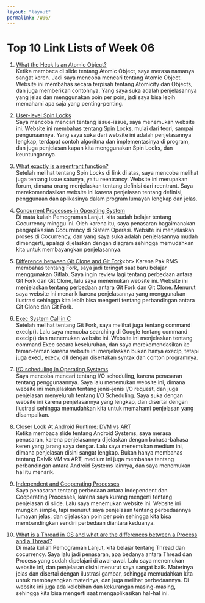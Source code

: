 ```yaml
---
layout: "layout"
permalink: /W06/
---
```


# Top 10 Link Lists of Week 06

1. [What the Heck Is an Atomic Object?](https://spin.atomicobject.com/2016/01/06/defining-atomic-object/)<br>
Ketika membaca di slide tentang Atomic Object, saya merasa namanya sangat keren. Jadi saya mencoba mencari tentang Atomic Object. Website ini membahas secara terpisah tentang Atomicity dan Objects, dan juga memberikan contohnya. Yang saya suka adalah penjelasannya yang jelas dan menggunakan poin per poin, jadi saya bisa lebih memahami apa saja yang penting-penting.

2. [User-level Spin Locks](https://www.codeproject.com/Articles/784/User-Level-Spin-Locks)<br>
Saya mencoba mencari tentang issue-issue, saya menemukan website ini. Website ini membahas tentang Spin Locks, mulai dari teori, sampai pengunaannya. Yang saya suka dari website ini adalah penjelasannya lengkap, terdapat contoh algoritma dan implementasinya di program, dan juga penjelasan kapan kita menggunakan Spin Locks, dan keuntungannya.

3. [What exactly is a reentrant function?](https://stackoverflow.com/questions/2799023/what-exactly-is-a-reentrant-function)<br>
Setelah melihat tentang Spin Locks di link di atas, saya mencoba melihat juga tentang issue satunya, yaitu reentrancy. Website ini merupakan forum, dimana orang menjelaskan tentang definisi dari reentrant. Saya merekomendasikan website ini karena penjelasan tentang definisi, penggunaan dan aplikasinya dalam program lumayan lengkap dan jelas.

4. [Concurrent Processes in Operating System](https://www.geeksforgeeks.org/concurrent-processes-in-operating-system/)<br>
Di mata kuliah Pemograman Lanjut, kita sudah belajar tentang Cocurrency minggu ini. Oleh karena itu, saya penasaran bagaimanakan pengaplikasian Cocurrency di Sistem Operasi. Website ini menjelaskan proses di Cocurrency, dan yang saya suka adalah penjelasannya mudah dimengerti, apalagi dijelaskan dengan diagram sehingga memudahkan kita untuk membayangkan penjelasannya.

5. [Difference between Git Clone and Git Fork](https://www.toolsqa.com/git/difference-between-git-clone-and-git-fork/#:~:text=Forking%20is%20a%20concept%20while,files%20to%20the%20local%20machine.)<br>
Karena Pak RMS membahas tentang Fork, saya jadi teringat saat baru belajar menggunakan Gitlab. Saya ingin review lagi tentang perbedaan antara Git Fork dan Git Clone, lalu saya menemukan website ini. Website ini menjelaskan tentang perbedaan antara Git Fork dan Git Clone. Menurut saya website ini menarik karena penjelasannya yang menggunakan ilustrasi sehingga kita lebih bisa mengerti tentang perbandingan antara Git Clone dan Git Fork.

6. [Exec System Call in C](https://linuxhint.com/exec_linux_system_call_c/)<br>
Setelah melihat tentang Git Fork, saya melihat juga tentang command execlp(). Lalu saya mencoba searching di Google tentang command execlp() dan menemukan website ini. Website ini menjelaskan tentang command Exec secara keseluruhan, dan saya merekomendasikan ke teman-teman karena website ini menjelaskan bukan hanya execlp, tetapi juga execl, execv, dll dengan disertakan syntax dan contoh programnya.

7. [I/O scheduling in Operating Systems](https://www.geeksforgeeks.org/i-o-scheduling-in-operating-systems/)<br>
Saya mencoba mencari tentang I/O scheduling, karena penasaran tentang penggunaannya. Saya lalu menemukan website ini, dimana website ini menjelaskan tentang jenis-jenis I/O request, dan juga penjelasan menyeluruh tentang I/O Scheduling. Saya suka dengan website ini karena penjelasannya yang lengkap, dan disertai dengan ilustrasi sehingga memudahkan kita untuk memahami penjelasan yang disampaikan.

8. [Closer Look At Android Runtime: DVM vs ART](https://medium.com/android-news/closer-look-at-android-runtime-dvm-vs-art-1dc5240c3924)<br>
Ketika membaca slide tentang Android Systems, saya merasa penasaran, karena penjelasannya dijelaskan dengan bahasa-bahasa keren yang jarang saya dengar. Lalu saya menemukan medium ini, dimana penjelasan disini sangat lengkap. Bukan hanya membahas tentang Dalvik VM vs ART, medium ini juga membahas tentang perbandingan antara Android Systems lainnya, dan saya menemukan hal itu menarik.

9. [Independent and Cooperating Processes](http://pages.cs.wisc.edu/~bart/537/lecturenotes/s4.html)<br>
Saya penasaran tentang perbedaan antara Independent dan Cooperating Processes, karena saya kurang mengerti tentang penjelasan di slide. Lalu saya menemukan website ini. Website ini mungkin simple, tapi menurut saya penjelasan tentang perbedaannya lumayan jelas, dan dijelaskan poin per poin sehingga kita bisa membandingkan sendiri perbedaan diantara keduanya.

10. [What is a Thread in OS and what are the differences between a Process and a Thread?](https://afteracademy.com/blog/what-is-a-thread-in-os-and-what-are-the-differences-between-a-process-and-a-thread)<br>
Di mata kuliah Pemograman Lanjut, kita belajar tentang Thread dan cocurrency. Saya lalu jadi penasaran, apa bedanya antara Thread dan Process yang sudah dipelajari di awal-awal. Lalu saya menemukan website ini, dan penjelasan disini menurut saya sangat baik. Materinya jelas dan disertai dengan ilustrasi gambar, sehingga memudahkan kita untuk membayangkan materinya, dan juga melihat perbedaannya. Di website ini juga ada kelebihan dan kekurangan masing-masing, sehingga kita bisa mengerti saat mengaplikasikan hal-hal ini.

